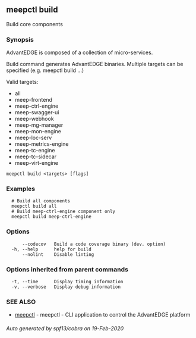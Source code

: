 ## meepctl build

Build core components

### Synopsis

AdvantEDGE is composed of a collection of micro-services.

Build command generates AdvantEDGE binaries.
Multiple targets can be specified (e.g. meepctl build <target1> <target2>...)

Valid targets:
  * all
  * meep-frontend
  * meep-ctrl-engine
  * meep-swagger-ui
  * meep-webhook
  * meep-mg-manager
  * meep-mon-engine
  * meep-loc-serv
  * meep-metrics-engine
  * meep-tc-engine
  * meep-tc-sidecar
  * meep-virt-engine

```
meepctl build <targets> [flags]
```

### Examples

```
  # Build all components
  meepctl build all
  # Build meep-ctrl-engine component only
  meepctl build meep-ctrl-engine
```

### Options

```
      --codecov   Build a code coverage binary (dev. option)
  -h, --help      help for build
      --nolint    Disable linting
```

### Options inherited from parent commands

```
  -t, --time      Display timing information
  -v, --verbose   Display debug information
```

### SEE ALSO

* [meepctl](meepctl.md)	 - meepctl - CLI application to control the AdvantEDGE platform

###### Auto generated by spf13/cobra on 19-Feb-2020
